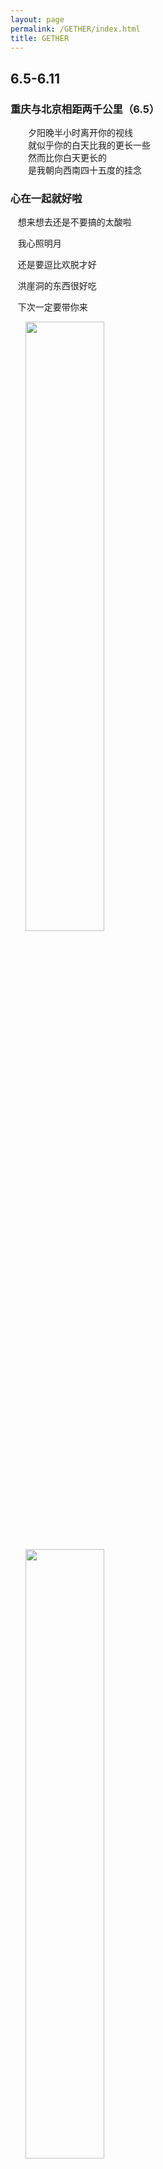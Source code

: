 ```yaml
---
layout: page
permalink: /GETHER/index.html
title: GETHER
---  
```

## 6.5-6.11  
### 重庆与北京相距两千公里（6.5）    
　　夕阳晚半小时离开你的视线    
　　就似乎你的白天比我的更长一些    
　　然而比你白天更长的    
　　是我朝向西南四十五度的挂念        
  
### 心在一起就好啦    

    想来想去还是不要搞的太酸啦     
    
    我心照明月     
    
    还是要逗比欢脱才好     
    
    洪崖洞的东西很好吃      
    
    下次一定要带你来     
    
    
   <img src="xinchishenwang.github.io/images/Screenshot_20170606-001541.png" width=50% />        
   
     
   <img src="xinchishenwang.github.io/images/Screenshot_20170606-001550.png" width=50% />
     
## 5.29-6.4  

　　自作主张加了个题目~


### 有你在身边（5.29的早晨）  
　　白天的暴晒、汗水、劳累    
　　都不算什么    
　　因为能够肆无忌惮     
 　　在你面前躺尸打鼾     
   
————     
　　不用硬撑着睁开眼     
　　我知道你会看着我睡去     
　　抵着我的额头     
　　你让我不必再伪装        
　　不必在流浪     
  
————         
　　睡在     
　　胸膛之中     
　　臂膀之下     
　　不知道要做什么梦     
　　只知道幸福地拉扯      
　　安静     
　　祥和        
 

————    　　   
　　醒来       
　　抚摸脸颊       
　　抚摸嘴唇       
　　不记得梦了什么         
　　只记得放松地休憩         
　　淡淡      
　　甜甜       
###### 回应 
　　眼耳鼻舌口，都被你诱惑  
　　心肝脾肺肾，愿被你所夺  
　　眼神相交错，来电光石火   
     
<img src="http://github.com/xinchishenwang/xinchishenwang.github.io/raw/master/images/sleep1.jpg" width="45%" />
   
### 一个人的跑步（530）      
　　路标      
　　指向你      
　　步履      
　　追随你      
　　轨迹      
　　围绕你       
  <img src="http://github.com/xinchishenwang/xinchishenwang.github.io/raw/master//images/run.jpg" width="50%" />  
  
————     
应酬，不能说不开心，毕竟也是好友相聚   
只是希望有一天能带上你   
又很犹豫，不希望你熬夜，想让你早点安然睡去   
深夜归来，多么希望在床榻看到你的身影   
看到你平静的带着笑的脸庞   
就知道你一定在做着幸福的梦     
晚安啦，明晚一起跑步~      

### 清凉有情，点滴有爱（531）       
　　蹭着你的胳膊  
　　或紧握你的手  
　　伴随着风吹拂树叶的响动  
　　听你讲一个关于童年的故事    
　　贴着你的额头  
　　或亲吻你的唇  
　　静谧的夜晚也变得激动  
　　然而有种叫做蚊子的物种也觊觎你的身体    
　　如何是好？  
　　***裸露我们的本色，六神花露水！***  
<img src="http://github.com/xinchishenwang/xinchishenwang.github.io/raw/master/images/sixgods.PNG" width="60%"  />     


### 一个月后的暑假（6.1）  
　　东南将要变成塞上    
　　风景或会多些苍茫    
　　我怕分别六周太长  
　　以至忘了你的目光    
　　也怕到时思念猖狂    
　　让生活也变空荡荡  

### 躺在你身边（6.2）  
　　如同我的醉意  
　　我的睡意来得比你来得更晚一些  
　　亲吻你的欲望  
　　比脑海中其他的思绪更强烈一些  
　　我却努力倾听  
　　你的呼吸是否比刚刚更均匀一些  
　　因为我更希望  
　　你比一个人时候睡得更安稳一些  
 
### 加勒比海盗之夜（6.3）
　　当杰克船长举起酒瓶  
　　我与你深情干杯    
　　当海上屠夫张牙舞爪  
　　我与你双手紧握  
　　当天文学家看向星空  
　　我与你彼此凝望  
　　我多么希望  
　　你我对于彼此  
　　是欢愉，幸福  
　　也是勇气，方向    

### 当一个好演员（6.4）  
　　得知你是一个好编剧  
　　我也要当一个好演员  
　　有一件事一生只愿演一场  
　　也渴望这一场是圆满一场  

### 经院学生会的活动很有意义 (2014)
　　扫描屏幕二维码，关注北大经院人，拥抱光明的力量
* pkueconer  
<img src="http://github.com/xinchishenwang/xinchishenwang.github.io/raw/master/pkueconer.png" width="45%" height="45%" />
   

### [书院]五星级 (517)
　　不是啤酒学堂，但是啤酒好喝  
　　不是五星酒店，但是住着舒服  
　　不是境外地区，但是可以谷歌  

### 臭氧污染是什么鬼（518）
　　在天是佛，下地成魔  
　　蓝天下的“隐形杀手”  
　　“天气不好你就别跑步啦”  

### 那条小路很幽静（519）
　　芒果干很好吃  
　　燕园散步很美好  
　　嗯，很美好  

### 未名湖边宜跑步 (520)
　　八公里破记录！  
　　“和你一起跑步的感觉真好~”  
　　“我也觉得！”  

### 十佳有情怀 (521)
> 　　　　《鱼米》  
> 　　词：石林、破琴  
> 　　曲：石林  
> 
> 　　（粤语）  
> 　　同你读幼稚园  
> 　　荡秋千  
> 　　你我各坐一边  

> 　　同你背静夜思  
> 　　睇港片  
> 　　对未来没打算  
> 
> 　　同学你爱光鲜  
> 　　无端端  
> 　　你我脚步中断  
> 
> 　　（国语）  
> 　　最动人的话语  
> 　　是鱼儿弹奏的涟漪  

> 　　最诱人的话语  
> 　　是阿嬷飘香的米粒  
> 
> 　　最骗人的话语  
> 　　是木棉下面有秘密  

> 　　最伤人的话语  
> 　　听说你  
> 　　藏伶仃  
> 
> 　　是谁要走  
> 　　江中告别声浪留不住他  
> 　　谁停下  
> 　　渔人船影从未离开过家  
> 　　谁站在  
> 　　昏暗村庄想找一朵相送的花  

> 　　是谁等候  
> 　　端阳龙舟划过整个长夏  
> 　　谁不见  
> 　　山遥水远故乡秋雨嘀嗒  
> 　　谁沉默  
> 　　声音尽头远方那边是谁的家  
 
> 　　青草香  
> 　　雨水长  
> 　　渔人的孩子你为什么长大  
> 
> 　　树叶黄  
> 　　秋风凉  
> 　　渔人的歌儿他还在那里唱（还是这样/漂洋过来）  

> 　　欲买桂花同载酒 终不似 少年游（咸水歌调，伴奏渔舟唱晚）  

> 　　再见面后  
> 　　旧童谣留不下时光如沙  
> 　　越长大  
> 　　秋千越荡模样越模糊啊  
> 　　记不清你  
> 　　何时寒暄过后笑着说不出话  
> 
> 　　多年以后  
> 　　渔歌故事随风吹散了吧  
> 　　再无法  
> 　　芭蕉树下说着荒唐想法  
> 　　只剩下  
> 　　挥霍过去真诚笑着说谎话  
> 
> 　　（粤语）  
> 　　同学你有爱恋  
> 　　风度翩翩  
> 　　已够钟派喜帖  
> 
> 　　同学你有BB  
> 　　肥嘟嘟  
> 　　他围住你打转  
> 
> 　　同过往讲再见  
> 　　再心酸  
> 　　亦甜蜜地相处（苦笑望雨点）  
### 伞下共风雨（522）
> 　　可以白昼古典而晚间浪漫  
> 　　可以一世无名而不能一日无情  
> 　　可以共风雨可我怎么舍得你被雨淋  

[书院]:http://www.sc.tsinghua.edu.cn/


### 文艺青年重拾文艺细菌（523）
　　故事太美好了，索性写了一段歌词，纪念同来自草原却一个西北一个东北、同来自燕园却一个街东一个街西、同在三年前相遇却在三年后聚合的我们~  你早晨听到的时候会想什么呢XD  
　　——当然是想你了ㅋㅋ  
　　——看着感人歌词，听着你的声音，湿红我的眼眶  
　　——太幸福  
　　
<img src="http://github.com/xinchishenwang/xinchishenwang.github.io/raw/master/images/HenHao.jpg" width="45%" height="45%" />
   
>   《很好》  
>  （《一次就好》董冬冬曲，心神重新填词）  
>   
>       草原无疆，雪原苍茫   
>       黄河松江涌白浪  
>       东北虎也曾是西北狼  
>       骏马白头山跃蹄飞扬  
>         
>       红楼月照，紫荆日耀  
>       太虚书者戏人忙  
>       相距咫尺不曾经相望  
>       万泉河，水涨高，却溯游上   
>   
>       这也很好  
>       可以一起吃遍大清食堂  
>       在二校门里一起唱响竞夜歌狂  
>       在六教、五教、学堂留下屡屡书香  
>       回到石舫，披塔影与湖光  
>    
>       真的很好  
>       三年等候换一生守望  
>       换一同走过这世界的大街小巷  
>       换一同涂鸦脑海中的小小理想  
>       康庄最好  
>       是歧路又怎样  
>       肩，你靠  
>
什么？你想听[音乐]？

[音乐]:https://kg2.qq.com/node/play?s=5Iozfm5HG-Ypm5_e

### 致默契（523）   
　　微信罪千万，传飞延时慢  
　　点击发送苦苦等，地老天荒盼  
　　忽而手机震，四目聚精神  
　　所言本是同义生，窃喜灵犀真  
       
### 跑后送我回宿舍（524）  
　　最好的实习司机  
　　词： XIN TO CHI  
　　夜原来的寂寞  
　　被你我脚步打破  
　　走过燕园每个角落  
　　感动的故事讲了很多  
　　坐在你车后座  
　　手与你紧紧相握  
　　我下巴贴在你的脖  
　　总是想与你耳鬓厮磨  
　　你送我回小窝  
　　风吹着我的耳朵  
　　这次我们都不闪躲  
　　也就不会把彼此错过  
　　哪怕路会颠簸  
　　也不管岁月蹉跎  
 　　只要我们共同走过    
　　未名湖照会泛起水波  
### 有亭屹然立于泉上者（525）

　　我很大胆  
　　贴近，闭了眼，不敢看  
　　微风作伴  
　　绵软，润了唇，心在颤  

### 默契的你我选择了同样的韵脚
##### （原名：一次相遇便是一场盛宴，525）
　　　　耽  
　　1  
　　多少次翘首企盼  
　　已终于换来共倚危栏  
　　像是漂泊的小船终于亲吻河岸  
　　2  
　　抱着你深情款款  
　　你肚子软软胸膛暖暖  
　　我多想要通向你内心的邀请函  
　　3  
　　你如此秀色可餐  
　　我心中泛起阵阵波澜  
　　身体不禁发颤却还有些飘飘然  
　　4  
　　回来后心神凌乱  
　　却盼你此刻睡意正酣  
　　不再让任何什么把你美梦打断  
　　5  
　　大陆或不比台湾  
　　并非因为没有日月潭  
　　这里的山川何时才承认你我弯  
　　6  
　　我有你便无缺残  
　　哪怕难奢求大路坦坦  
　　我们的故事仍会像是史诗一般  

### 感情激发出绘画天赋（526）  
　　也许文字和音乐才是表达感情最好的方式，可无奈自己五音不全而又几乎胸无点墨，然而即使胸中无墨，笔下有墨也可以墨出什么妙处，故事这么美好，不画出来怎么行？
 <img src="http://github.com/xinchishenwang/xinchishenwang.github.io/raw/master/images/yiqi.jpg"  width="80%" />  
 <img src="http://github.com/xinchishenwang/xinchishenwang.github.io/raw/master/images/swimming.jpg"  width="80%" />    
 <img src="http://github.com/xinchishenwang/xinchishenwang.github.io/raw/master/images/taekwondo.jpg"  width="80%" />  
其实也并不止这些，之前的那首《很好》也画了插图！     
 <img src="http://github.com/xinchishenwang/xinchishenwang.github.io/raw/master/images/henhao2.jpg"  width="100%" />  

### 期盼已久的周六终于到了（527）  
　　1° 去天津开会那么曲折辛苦，却还不忘给我带东西，很感动。  
　　2° 终于等到你，也终于躺倒彼此怀里  
　　3° 以下略掉好了，反正应该也不会忘  
　　这天当然要配图了  
　　不过要配上一首曾经就写好，却在今天才看到的《很幸运》  

 <img src="http://github.com/xinchishenwang/xinchishenwang.github.io/raw/master/images/henxingyun1.png"  width="80%" />   
 
 
 ### 在一起一周纪念（528） 

　　竟然有些不相信只是一周的时间，过去的岁月有上千个一周，可没有哪个像和你在一起的这第一个一周这样丰富而且幸福，幸福到眩晕。    
　　我想用整生的爱去守护我们在一起的幸福，用整生的幸运与你一直一同前行，用整生的浪漫为你带来感动与欢欣，用整生的勇气与智慧在我们同行的道路上与你一同面对该面对的困难，承担该承担的责任。  
　　生活不会是一帆风顺的，未来有很多未知，我们可能面对很多阻力，也难以避免短暂的分离，可是只要我们都有决心、有信心一直携手同行，那么就一定会幸福下去。  
　　想与你一起做的事情太多太多，也愿：  
>时光静好，与君语  
>细水流年，与君同  
>繁华落尽，与君老  

　　你愿意吗？
　　
  ***愿意！那是相当愿意了！***
  
 
